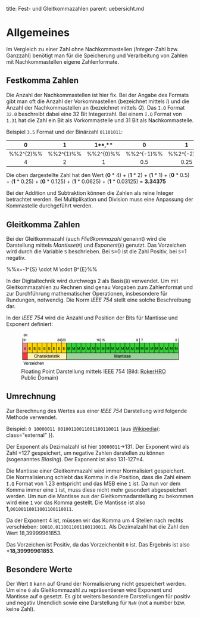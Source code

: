 title: Fest- und Gleitkommazahlen
parent: uebersicht.md

# Allgemeines
Im Vergleich zu einer Zahl ohne Nachkommastellen (*Integer*-Zahl bzw. Ganzzahl) benötigt man für die Speicherung und Verarbeitung von Zahlen mit Nachkommastellen eigene Zahlenformate.

## Festkomma Zahlen
Die Anzahl der Nachkommastellen ist hier fix. Bei der Angabe des Formats gibt man oft die Anzahl der Vorkommastellen (bezeichnet mittels *I*) und die Anzahl der Nachkommastellen an (bezeichnet mittels *Q*). Das <code>I.Q</code> Format <code>32.0</code> beschreibt dabei eine 32 Bit Integerzahl. Bei einem <code>I.Q</code> Format von <code>1.31</code> hat die Zahl ein Bit als Vorkommastelle und 31 Bit als Nachkommastelle.

Beispiel <code>3.5</code> Format und der Binärzahl <code>01101011</code>:

0 | 1 | 1**,** | 0 | 1 | 0 | 1 | 1
:---:|:---:|:---:|:---:|:---:|:---:|:---:|:---:
%%2^\{2\}%% | %%2^\{1\}%% | %%2^\{0\}%% | %%2^\{-1\}%% | %%2^\{-2\}%% | %%2^\{-3\}%% | %%2^\{-4\}%% | %%2^\{-5\}%%
4 | 2 | 1 | 0.5 | 0.25 | 0.125 | 0.0625 | 0.03125

Die oben dargestellte Zahl hat den Wert (**0** * 4) + (**1** * 2) + (**1** * 1) + (**0** * 0.5) + (**1** * 0.25) + (**0** * 0.125) + (**1** * 0.0625) + (**1** * 0.03125) = **3.34375**

Bei der Addition und Subtraktion können die Zahlen als reine Integer betrachtet werden. Bei Multiplikation und Division muss eine Anpassung der Kommastelle durchgeführt werden.

## Gleitkomma Zahlen
Bei der Gleitkommazahl (auch *Fließkommazahl* genannt) wird die Darstellung mittels *Mantisse*(<code>M</code>) und *Exponent*(<code>E</code>) genutzt. Das Vorzeichen wird durch die Variable <code>S</code> beschrieben. Bei <code>S</code>=0 ist die Zahl Positiv, bei <code>S</code>=1 negativ.

%%x=-1^{S} \cdot M \cdot B^{E}%%

In der Digitaltechnik wird durchwegs 2 als Basis(<code>B</code>) verwendet. Um mit Gleitkommazahlen zu Rechnen sind genau Vorgaben zum Zahlenformat und zur Durchführung mathematischer Operationen, insbesondere für Rundungen, notwendig. Die Norm *IEEE 754* stellt eine solche Beschreibung dar.

In der *IEEE 754* wird die Anzahl und Position der Bits für Mantisse und Exponent definiert:

<figure><img src="float_ieeee_754.svg"><figcaption>Floating Point Darstellung mittels IEEE 754 (Bild: <a href="https://commons.wikimedia.org/wiki/File:IEEE-754-single.svg">RokerHRO</a> Public Domain)</figcaption></figure>

## Umrechnung
Zur Berechnung des Wertes aus einer *IEEE 754* Darstellung wird folgende Methode verwendet.

Beispiel: <code>0 10000011 00100110011001100110011</code> (aus [Wikipedia](https://de.wikipedia.org/wiki/IEEE_754){: class="external" }).

Der Exponent als Dezimalzahl ist hier <code>10000011</code>->131. Der Exponent wird als Zahl +127 gespeichert, um negative Zahlen darstellen zu können (sogenanntes *Biasing*). Der Exponent ist also 131-127=4.

Die Mantisse einer Gleitkommazahl wird immer Normalisiert gespeichert. Die Normalisierung schiebt das Komma in die Position, dass die Zahl einem <code>I.Q</code> Format von 1.23 entspricht und das MSB eine <code>1</code> ist. Da nun vor dem Komma immer eine <code>1</code> ist, muss diese nicht mehr gesondert abgespeichert werden. Um nun die Mantisse aus der Gleitkommadarstellung zu bekommen wird eine <code>1</code> vor das Komma gestellt. Die Mantisse ist also **1,**<code>00100110011001100110011</code>.

Da der Exponent 4 ist, müssen wir das Komma um 4 Stellen nach rechts verschieben:
<code>10010,0110011001100110011</code>. Als Dezimalzahl hat die Zahl den Wert 18,39999961853.

Das Vorzeichen ist Positiv, da das Vorzeichenbit <code>0</code> ist. Das Ergebnis ist also **+18,39999961853**.

## Besondere Werte
Der Wert <code>0</code> kann auf Grund der Normalisierung nicht gespeichert werden. Um eine <code>0</code> als Gleitkommazahl zu repräsentieren wird Exponent und Mantisse auf <code>0</code> gesetzt. Es gibt weiters besondere Darstellungen für positiv und negativ Unendlich sowie eine Darstellung für <code>NaN</code> (not a number bzw. keine Zahl).
